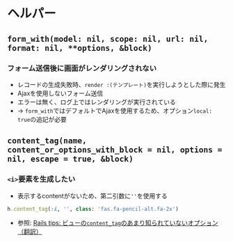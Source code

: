 # ヘルパー
## `form_with(model: nil, scope: nil, url: nil, format: nil, **options, &block)`
### フォーム送信後に画面がレンダリングされない
- レコードの生成失敗時、`render :(テンプレート)`を実行しようとした際に発生
- Ajaxを使用しないフォーム送信
- エラーは無く、ログ上ではレンダリングが実行されている
- -> `form_with`ではデフォルトでAjaxを使用するため、オプション`local: true`の追記が必要

## `content_tag(name, content_or_options_with_block = nil, options = nil, escape = true, &block)`
### `<i>`要素を生成したい
- 表示するcontentがないため、第二引数に`''`を使用する
```ruby
h.content_tag(:i, '', class: 'fas.fa-pencil-alt.fa-2x')
```
- 参照: [Rails tips: ビューの`content_tag`のあまり知られていないオプション（翻訳）](https://techracho.bpsinc.jp/hachi8833/2018_04_10/54701)
